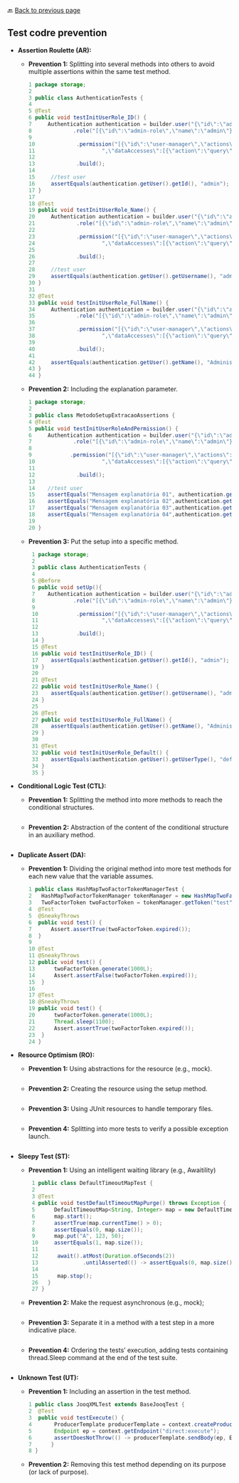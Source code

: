 🔙 <a href="README.md">Back to previous page</a> 


<p align="center">
 <h2>Test codre prevention</h2>
</p>


* <b>Assertion Roulette (AR):</b>
     * <b>Prevention 1:</b> Splitting into several methods into others to avoid multiple assertions within the same test method.
       ``` java
       1 package storage;
       2
       3 public class AuthenticationTests {
       4
       5 @Test
       6 public void testInitUserRole_ID() {
       7     Authentication authentication = builder.user("{\"id\":\"admin\",\"username\":\"admin\",\"name\":\"Administrator\",\"userType\":\"default\"}")
       8             .role("[{\"id\":\"admin-role\",\"name\":\"admin\"}]")
       9
       10             .permission("[{\"id\":\"user-manager\",\"actions\":[\"query\",\"get\",\"update\"]" +
       11                     ",\"dataAccesses\":[{\"action\":\"query\",\"field\":\"test\",\"fields\":[\"1\",\"2\",\"3\"],\"scopeType\":\"CUSTOM_SCOPE\",\"type\":\"DENY_FIELDS\"}]}]")
       12
       13             .build();
       14 
       15     //test user
       16     assertEquals(authentication.getUser().getId(), "admin");
       17 }
       17 
       18 @Test
       19 public void testInitUserRole_Name() {
       20     Authentication authentication = builder.user("{\"id\":\"admin\",\"username\":\"admin\",\"name\":\"Administrator\",\"userType\":\"default\"}")
       21             .role("[{\"id\":\"admin-role\",\"name\":\"admin\"}]")
       22
       23             .permission("[{\"id\":\"user-manager\",\"actions\":[\"query\",\"get\",\"update\"]" +
       24                     ",\"dataAccesses\":[{\"action\":\"query\",\"field\":\"test\",\"fields\":[\"1\",\"2\",\"3\"],\"scopeType\":\"CUSTOM_SCOPE\",\"type\":\"DENY_FIELDS\"}]}]")
       25
       26             .build();
       27
       28     //test user
       29     assertEquals(authentication.getUser().getUsername(), "admin");
       30 }
       31
       32 @Test
       33 public void testInitUserRole_FullName() {
       34     Authentication authentication = builder.user("{\"id\":\"admin\",\"username\":\"admin\",\"name\":\"Administrator\",\"userType\":\"default\"}")
       35             .role("[{\"id\":\"admin-role\",\"name\":\"admin\"}]")
       36
       37             .permission("[{\"id\":\"user-manager\",\"actions\":[\"query\",\"get\",\"update\"]" +
       38                     ",\"dataAccesses\":[{\"action\":\"query\",\"field\":\"test\",\"fields\":[\"1\",\"2\",\"3\"],\"scopeType\":\"CUSTOM_SCOPE\",\"type\":\"DENY_FIELDS\"}]}]")
       39
       40             .build();
       41
       42     assertEquals(authentication.getUser().getName(), "Administrator");
       43 }
       44 } 
       ```
     * <b>Prevention 2:</b> Including the explanation parameter.
       ``` java
       1 package storage;
       2
       3 public class MetodoSetupExtracaoAssertions {
       4 @Test
       5 public void testInitUserRoleAndPermission() {
       6     Authentication authentication = builder.user("{\"id\":\"admin\",\"username\":\"admin\",\"name\":\"Administrator\",\"userType\":\"default\"}")
       7             .role("[{\"id\":\"admin-role\",\"name\":\"admin\"}]")
       8 
       9            .permission("[{\"id\":\"user-manager\",\"actions\":[\"query\",\"get\",\"update\"]" +
       10                     ",\"dataAccesses\":[{\"action\":\"query\",\"field\":\"test\",\"fields\":[\"1\",\"2\",\"3\"],\"scopeType\":\"CUSTOM_SCOPE\",\"type\":\"DENY_FIELDS\"}]}]")
       11 
       12             .build();
       13
       14    //test user
       15    assertEquals("Mensagem explanatória 01", authentication.getUser().getId(),"admin");
       16    assertEquals("Mensagem explanatória 02",authentication.getUser().getUsername(),"admin");
       17    assertEquals("Mensagem explanatória 03",authentication.getUser().getName(),"Administrator");
       18    assertEquals("Mensagem explanatória 04",authentication.getUser().getUserType(), "default")
       19
       20 }
       ```
     * <b>Prevention 3:</b> Put the setup into a specific method.
       ``` java
        1 package storage;
        2
        3 public class AuthenticationTests {
        4
        5 @Before
        6 public void setUp(){
        7    Authentication authentication = builder.user("{\"id\":\"admin\",\"username\":\"admin\",\"name\":\"Administrator\",\"userType\":\"default\"}")
        8            .role("[{\"id\":\"admin-role\",\"name\":\"admin\"}]")
        9
        10            .permission("[{\"id\":\"user-manager\",\"actions\":[\"query\",\"get\",\"update\"]" +
        11                    ",\"dataAccesses\":[{\"action\":\"query\",\"field\":\"test\",\"fields\":[\"1\",\"2\",\"3\"],\"scopeType\":\"CUSTOM_SCOPE\",\"type\":\"DENY_FIELDS\"}]}]")
        12
        13            .build();
        14 }
        15 @Test
        16 public void testInitUserRole_ID() {
        17    assertEquals(authentication.getUser().getId(), "admin");
        19 }
        20
        21 @Test
        22 public void testInitUserRole_Name() {
        23    assertEquals(authentication.getUser().getUsername(), "admin");
        24 }
        25
        26 @Test
        27 public void testInitUserRole_FullName() {
        28    assertEquals(authentication.getUser().getName(), "Administrator");
        29 }
        30
        31 @Test
        32 public void testInitUserRole_Default() {
        33    assertEquals(authentication.getUser().getUserType(), "default");
        34 }
        35 }
       ```
* <b>Conditional Logic Test (CTL):</b>
     * <b>Prevention 1:</b> Splitting the method into more methods to reach the conditional structures.
       ``` java
       ```
     * <b>Prevention 2:</b> Abstraction of the content of the conditional structure in an auxiliary method.
       ``` java
       ```
* <b>Duplicate Assert (DA):</b>
     * <b>Prevention 1:</b> Dividing the original method into more test methods for each new value that the variable assumes.
       ``` java
       1 public class HashMapTwoFactorTokenManagerTest {
       2   HashMapTwoFactorTokenManager tokenManager = new HashMapTwoFactorTokenManager();
       3   TwoFactorToken twoFactorToken = tokenManager.getToken("test", "test");
       4  @Test
       5  @SneakyThrows
       6  public void test() {
       7      Assert.assertTrue(twoFactorToken.expired());
       8  }
       9  
       10 @Test
       11 @SneakyThrows
       12 public void test() {
       13      twoFactorToken.generate(1000L);
       14      Assert.assertFalse(twoFactorToken.expired());
       15  }
       16  
       17 @Test
       18 @SneakyThrows
       19 public void test() {
       20      twoFactorToken.generate(1000L);
       21      Thread.sleep(1100);
       22      Assert.assertTrue(twoFactorToken.expired());
       23  }
       24 }
       ```

* <b>Resource Optimism (RO):</b>
     * <b>Prevention 1:</b> Using abstractions for the resource (e.g., mock).
       ``` java
       ```
    * <b>Prevention 2:</b> Creating the resource using the setup method.
       ``` java
       ```
     * <b>Prevention 3:</b> Using JUnit resources to handle temporary files.
       ``` java
       ```
    * <b>Prevention 4:</b> Splitting into more tests to verify a possible exception launch.
       ``` java
       ```
* <b>Sleepy Test (ST):</b> 
     * <b>Prevention 1:</b> Using an intelligent waiting library (e.g., Awaitility)
       ``` java
        1 public class DefaultTimeoutMapTest {
        2 
        3 @Test
        4 public void testDefaultTimeoutMapPurge() throws Exception {
        5      DefaultTimeoutMap<String, Integer> map = new DefaultTimeoutMap<>(executor, 100);
        6      map.start();
        7      assertTrue(map.currentTime() > 0);
        8      assertEquals(0, map.size());
        9      map.put("A", 123, 50);
        10     assertEquals(1, map.size());
        11  
        12      await().atMost(Duration.ofSeconds(2))
        13              .untilAsserted(() -> assertEquals(0, map.size()));
        14 
        15      map.stop();
        26   }
        27 }
       ```
     * <b>Prevention 2:</b>  Make the request asynchronous (e.g., mock);
       ``` java
       ```
    * <b>Prevention 3:</b> Separate it in a method with a test step in a more indicative place.
       ``` java
       ```
    * <b>Prevention 4:</b> Ordering the tests’ execution, adding tests containing thread.Sleep command at the end of the test suite.
       ``` java
       ```
* <b>Unknown Test (UT):</b>
     * <b>Prevention 1:</b> Including an assertion in the test method.
       ``` java
       1 public class JooqXMLTest extends BaseJooqTest {
       2  @Test
       3  public void testExecute() {
       4       ProducerTemplate producerTemplate = context.createProducerTemplate();
       5       Endpoint ep = context.getEndpoint("direct:execute");
       6       assertDoesNotThrow(() -> producerTemplate.sendBody(ep, ExchangePattern.InOut, "empty"));
       7      }
       8 }
       ```
     * <b>Prevention 2:</b> Removing this test method depending on its purpose (or lack of purpose).

